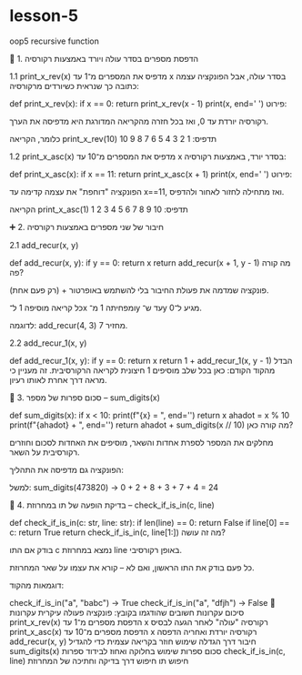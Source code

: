 # lesson-5
oop5 recursive function


🔁 1. הדפסת מספרים בסדר עולה ויורד באמצעות רקורסיה

1.1 print_x_rev(x)
מדפיס את המספרים מ־1 עד x בסדר עולה, אבל הפונקציה עצמה כתובה כך שנראית כשיורדים מרקורסיה:


def print_x_rev(x):
    if x == 0:
        return
    print_x_rev(x - 1)
    print(x, end=' ')
פירוט:

רקורסיה יורדת עד 0, ואז בכל חזרה מהקריאה המדורגת היא מדפיסה את הערך.

כלומר, הקריאה print_x_rev(10) תדפיס:
1 2 3 4 5 6 7 8 9 10

1.2 print_x_asc(x)
מדפיס את המספרים מ־10 עד x בסדר יורד, באמצעות רקורסיה:


def print_x_asc(x):
    if x == 11:
        return
    print_x_asc(x + 1)
    print(x, end=' ')
פירוט:

הפונקציה "דוחפת" את עצמה קדימה עד x==11, ואז מתחילה לחזור לאחור ולהדפיס.

הקריאה print_x_asc(1) תדפיס:
10 9 8 7 6 5 4 3 2 1

➕ 2. חיבור של שני מספרים באמצעות רקורסיה

2.1 add_recur(x, y)

def add_recur(x, y):
    if y == 0:
        return x
    return add_recur(x + 1, y - 1)
מה קורה פה?

פונקציה שמדמה את פעולת החיבור בלי להשתמש באופרטור + (רק פעם אחת).

כל קריאה מוסיפה 1 ל־x ומפחיתה 1 מ־y עד ש־y מגיע ל־0.

לדוגמה: add_recur(4, 3) מחזיר 7.

2.2 add_recur_1(x, y)

def add_recur_1(x, y):
    if y == 0:
        return x
    return 1 + add_recur_1(x, y - 1)
הבדל מהקוד הקודם:
כאן בכל שלב מוסיפים 1 חיצונית לקריאה הרקורסיבית. זה מעניין כי מראה דרך אחרת לאותו רעיון.

🔢 3. סכום ספרות של מספר – sum_digits(x)


def sum_digits(x):
    if x < 10:
        print(f"{x} = ", end='')
        return x
    ahadot = x % 10
    print(f"{ahadot} + ", end='')
    return ahadot + sum_digits(x // 10)
מה קורה כאן?

מחלקים את המספר לספרת אחדות והשאר, מוסיפים את האחדות לסכום וחוזרים רקורסיבית על השאר.

הפונקציה גם מדפיסה את התהליך:

למשל: sum_digits(473820) →
0 + 2 + 8 + 3 + 7 + 4 = 24

🔎 4. בדיקת הופעה של תו במחרוזת – check_if_is_in(c, line)


def check_if_is_in(c: str, line: str):
    if len(line) == 0:
        return False
    if line[0] == c:
        return True
    return check_if_is_in(c, line[1:])
מה זה עושה?

בודק אם התו c נמצא במחרוזת line באופן רקורסיבי.

כל פעם בודק את התו הראשון, ואם לא – קורא את עצמו על שאר המחרוזת.

דוגמאות מהקוד:


check_if_is_in("a", "babc")       → True
check_if_is_in("a", "dfjh")       → False
🧠 סיכום עקרונות חשובים שהודגמו בקובץ:
פונקציה	פעולה עיקרית	עקרונות
print_x_rev(x)	הדפסת מספרים מ־1 עד x	רקורסיה "עולה" לאחר הגעה לבסיס
print_x_asc(x)	הדפסת מספרים מ־10 עד x	רקורסיה יורדת ואחריה הדפסה
add_recur(x, y)	חיבור דרך הגדלה	שימוש חוזר בקריאה עצמית כדי להגדיל
sum_digits(x)	סכום ספרות	שימוש בחלוקה ואחוז לבידוד ספרות
check_if_is_in(c, line)	חיפוש תו	חיפוש דרך בדיקה וחתיכה של המחרוזת

